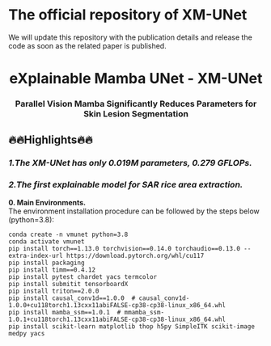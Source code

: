 # The official repository of XM-UNet
We will update this repository with the publication details and release the code as soon as the related paper is published.
<div align="center">
<h1>eXplainable Mamba UNet - XM-UNet </h1>
<h3>Parallel Vision Mamba Significantly Reduces Parameters for Skin Lesion Segmentation</h3>

</div>


## 🔥🔥Highlights🔥🔥
### *1.The XM-UNet has only 0.019M parameters, 0.279 GFLOPs.*</br>
### *2.The first explainable model for SAR rice area extraction.*</br>

**0. Main Environments.** </br>
The environment installation procedure can be followed by the steps below (python=3.8):</br>
```
conda create -n vmunet python=3.8
conda activate vmunet
pip install torch==1.13.0 torchvision==0.14.0 torchaudio==0.13.0 --extra-index-url https://download.pytorch.org/whl/cu117
pip install packaging
pip install timm==0.4.12
pip install pytest chardet yacs termcolor
pip install submitit tensorboardX
pip install triton==2.0.0
pip install causal_conv1d==1.0.0  # causal_conv1d-1.0.0+cu118torch1.13cxx11abiFALSE-cp38-cp38-linux_x86_64.whl
pip install mamba_ssm==1.0.1  # mmamba_ssm-1.0.1+cu118torch1.13cxx11abiFALSE-cp38-cp38-linux_x86_64.whl
pip install scikit-learn matplotlib thop h5py SimpleITK scikit-image medpy yacs
```
